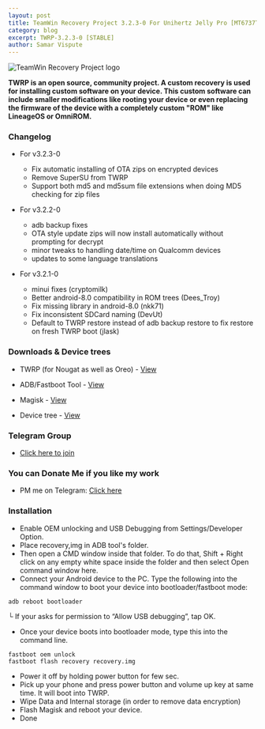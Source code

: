 ```yaml
---
layout: post
title: TeamWin Recovery Project 3.2.3-0 For Unihertz Jelly Pro [MT6737T][OFFICIAL]
category: blog
excerpt: TWRP-3.2.3-0 [STABLE]
author: Samar Vispute
---
```


![TeamWin Recovery Project logo](http://samarv-121.github.io/images/twrp.png)

**TWRP is an open source, community project. A custom recovery is used for installing custom software on your device.
 This custom software can include smaller modifications like rooting your device or even replacing
 the firmware of the device with a completely custom "ROM" like LineageOS or OmniROM.**

### Changelog
* For v3.2.3-0
  * Fix automatic installing of OTA zips on encrypted devices
  * Remove SuperSU from TWRP
  * Support both md5 and md5sum file extensions when doing MD5 checking for zip files

* For v3.2.2-0
  * adb backup fixes
  * OTA style update zips will now install automatically without prompting for decrypt
  * minor tweaks to handling date/time on Qualcomm devices
  * updates to some language translations
  
* For v3.2.1-0
  * minui fixes (cryptomilk)
  * Better android-8.0 compatibility in ROM trees (Dees_Troy)
  * Fix missing library in android-8.0 (nkk71)
  * Fix inconsistent SDCard naming (DevUt)
  * Default to TWRP restore instead of adb backup restore to fix restore on fresh TWRP boot (jlask)

### Downloads & Device trees
* TWRP (for Nougat as well as Oreo) - [View](https://twrp.me/unihertz/unihertzjellypro.html)
* ADB/Fastboot Tool - [View](https://www.androidfilehost.com/?fid=11410963190603854248)
* Magisk - [View](https://github.com/topjohnwu/Magisk/releases)

* Device tree - [View](https://github.com/TeamWin/android_device_unihertz_jellypro/tree/android-8.1)

### Telegram Group
* [Click here to join](https://web.telegram.org/#/im?p=@jellypro)

### You can Donate Me if you like my work
* PM me on Telegram: [Click here](https://web.telegram.org/#/im?p=@SamarV121)

### Installation
* Enable OEM unlocking and USB Debugging from Settings/Developer Option.
* Place recovery,img in ADB tool's folder.
* Then open a CMD window inside that folder. To do that, Shift + Right click on any empty white space inside the folder and then select Open command window here.
* Connect your Android device to the PC. Type the following into the command window to boot your device into bootloader/fastboot mode:
```
adb reboot bootloader
```
└ If your asks for permission to “Allow USB debugging”, tap OK.
* Once your device boots into bootloader mode, type this into the command line.
```
fastboot oem unlock
fastboot flash recovery recovery.img
```
* Power it off by holding power button for few sec.
* Pick up your phone and press power button and volume up key at same time. It will boot into TWRP.
* Wipe Data and Internal storage (in order to remove data encryption)
* Flash Magisk and reboot your device.
* Done
